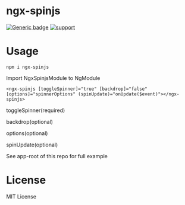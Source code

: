 ngx-spinjs
============

[![Generic badge](https://img.shields.io/badge/coverage-100%25-yellow.svg)](https://shields.io/)
[![support](https://img.shields.io/badge/Support-Angular%205.x-brightgreen.svg)](https://angular.io/docs)

Usage
===========

`npm i ngx-spinjs`

Import NgxSpinjsModule to NgModule

`<ngx-spinjs [toggleSpinner]="true" [backdrop]="false" [options]="spinnerOptions" (spinUpdate)="onUpdate($event)"></ngx-spinjs>`

toggleSpinner(required)

backdrop(optional)

options(optional)

spinUpdate(optional)

See app-root of this repo for full example

License
===========
MIT License
